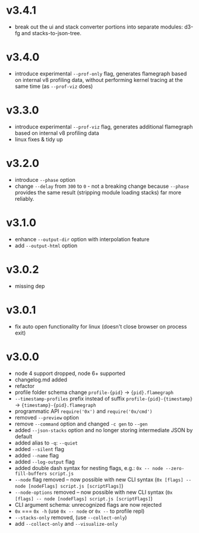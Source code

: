 # v3.4.1

* break out the ui and stack converter portions into separate modules: d3-fg and stacks-to-json-tree.

# v3.4.0
* introduce experimental `--prof-only` flag, generates flamegraph based on internal v8 profiling data, without performing kernel tracing at the same time (as `--prof-viz` does)

# v3.3.0

* introduce experimental `--prof-viz` flag, generates additional flamegraph based on internal v8 profiling data
* linux fixes & tidy up

# v3.2.0

* introduce `--phase` option
* change `--delay` from `300` to `0` - not a breaking change 
because `--phase` provides the same result (stripping module loading stacks) 
far more reliably.

# v3.1.0

* enhance `--output-dir` option with interpolation feature
* add `--output-html` option 

# v3.0.2

* missing dep

# v3.0.1

* fix auto open functionality for linux (doesn't close browser on process exit)

# v3.0.0

* node 4 support dropped, node 6+ supported
* changelog.md added
* refactor
* profile folder schema change `profile-{pid}` -> `{pid}.flamegraph`
* `--timestamp-profiles` prefix instead of suffix `profile-{pid}-{timestamp}` -> `{timestamp}-{pid}.flamegraph`
* programmatic API `require('0x')` and `require('0x/cmd')`
* removed `--preview` option
* remove `--command` option and changed `-c gen` to `--gen`
* added `--json-stacks` option and no longer storing intermediate JSON by default
* added alias to `-q`: `--quiet`
* added `--silent` flag
* added `--name` flag
* added `--log-output` flag 
* added double dash syntax for nesting flags, e.g.: `0x -- node --zero-fill-buffers script.js`
* `--node` flag removed – now possible with new CLI syntax (`0x [flags] -- node [nodeFlags] script.js [scriptFlags]`)
* `--node-options` removed – now possible with new CLI syntax (`0x [flags] -- node [nodeFlags] script.js [scriptFlags]`)
* CLI argument schema: unrecognized flags are now rejected
* `0x` === `0x -h` (use `0x -- node` or `0x --` to profile repl)
* `--stacks-only` removed, (use `--collect-only`)
* add `--collect-only` and `--visualize-only`
